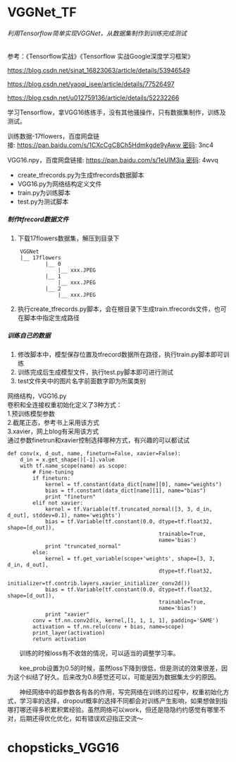 # VGGNet_TF  
###### 利用Tensorflow简单实现VGGNet，从数据集制作到训练完成测试  
参考：《Tensorflow实战》《Tensorflow 实战Google深度学习框架》

https://blog.csdn.net/sinat_16823063/article/details/53946549

https://blog.csdn.net/yaoqi_isee/article/details/77526497

https://blog.csdn.net/u012759136/article/details/52232266

学习Tensorflow，拿VGG16练练手，没有其他骚操作，只有数据集制作，训练及测试。

训练数据-17flowers，百度网盘链接: https://pan.baidu.com/s/1CXcCgC8Ch5Hdmkgde9yAww 密码: 3nc4

VGG16.npy，百度网盘链接: https://pan.baidu.com/s/1eUlM3ia 密码: 4wvq
* create_tfrecords.py为生成tfrecords数据脚本  
* VGG16.py为网络结构定义文件  
* train.py为训练脚本  
* test.py为测试脚本     

##### 制作tfrecord数据文件  
1. 下载17flowers数据集，解压到目录下  
```
    VGGNet
    |__ 17flowers
        	|__ 0
            	|__ xxx.JPEG
        	|__ 1
        		|__ xxx.JPEG
        	|__ 2
        		|__ xxx.JPEG
```
2. 执行create_tfrecords.py脚本，会在根目录下生成train.tfrecords文件，也可在脚本中指定生成路径    

##### 训练自己的数据  
1. 修改脚本中，模型保存位置及tfrecord数据所在路径，执行train.py脚本即可训练  
2. 训练完成后生成模型文件，执行test.py脚本即可进行测试
3. test文件夹中的图片名字前面数字即为所属类别

网络结构，VGG16.py  
卷积和全连接权重初始化定义了3种方式：  
	1.预训练模型参数  
    2.截尾正态，参考书上采用该方式  
    3.xavier，网上blog有采用该方式  
通过参数finetrun和xavier控制选择哪种方式，有兴趣的可以都试试    
```
def conv(x, d_out, name, fineturn=False, xavier=False):
    d_in = x.get_shape()[-1].value
    with tf.name_scope(name) as scope:
        # Fine-tuning 
        if fineturn:
            kernel = tf.constant(data_dict[name][0], name="weights")
            bias = tf.constant(data_dict[name][1], name="bias")
            print "fineturn"
        elif not xavier:
            kernel = tf.Variable(tf.truncated_normal([3, 3, d_in, d_out], stddev=0.1), name='weights')
            bias = tf.Variable(tf.constant(0.0, dtype=tf.float32, shape=[d_out]),
                                                trainable=True, 
                                                name='bias')
            print "truncated_normal"
        else:
            kernel = tf.get_variable(scope+'weights', shape=[3, 3, d_in, d_out], 
                                                dtype=tf.float32,
                                                initializer=tf.contrib.layers.xavier_initializer_conv2d())
            bias = tf.Variable(tf.constant(0.0, dtype=tf.float32, shape=[d_out]),
                                                trainable=True, 
                                                name='bias')
            print "xavier"
        conv = tf.nn.conv2d(x, kernel,[1, 1, 1, 1], padding='SAME')
        activation = tf.nn.relu(conv + bias, name=scope)
        print_layer(activation)
        return activation
```  


       训练的时候loss有不收敛的情况，可以适当的调整学习率。

       kee_prob设置为0.5的时候，虽然loss下降到很低，但是测试的效果很差，因为这个纠结了好久。后来改为0.8感觉还可以，可能是因为数据集太少的原因。

       神经网络中的超参数各有各的作用，写完网络在训练的过程中，权重初始化方式，学习率的选择，dropout概率的选择不同都会对训练产生影响，如果想做到指哪打哪还得多积累积累经验。虽然网络可以work，但还是隐隐约约感觉有哪里不对，后期还得优化优化，如有错误欢迎指正交流～



# chopsticks_VGG16
